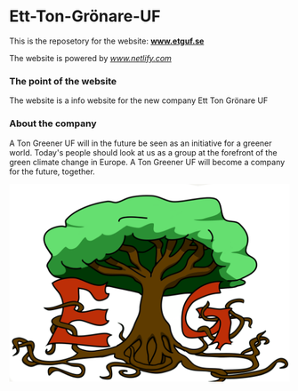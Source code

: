 # Ett-Ton-Grönare-UF

This is the reposetory for the website: **www.etguf.se**

The website is powered by *www.netlify.com*

### The point of the website

The website is a info website for the new company Ett Ton Grönare UF

### About the company

A Ton Greener UF will in the future be seen as an initiative for a greener world.
Today's people should look at us as a group at the forefront of the green climate change in Europe.
A Ton Greener UF will become a company for the future, together.


![alt text](img/etguf.png)
